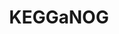---
title: "KEGGaNOG"
excerpt: "<b>About:</b> Tool for generating KEGG heatmaps from eggNOG-mapper annotations<br/><b>Status:</b> Released<br/>![Pepy Total Downloads](https://img.shields.io/pepy/dt/kegganog?style=flat&logoColor=white&label=Downloads&color=blue) ![PyPI - Version](https://img.shields.io/pypi/v/kegganog?pypiBaseUrl=https%3A%2F%2Fpypi.org%2Fproject%2Fkegganog%2F&label=PyPI&link=https%3A%2F%2Fpypi.org%2Fproject%2Fkegganog%2F) ![GitHub Repo stars](https://img.shields.io/github/stars/iliapopov17/kegganog?link=https%3A%2F%2Fgithub.com%2Filiapopov17%2FKEGGaNOG%2Fstargazers)
<br/><img src='/images/tools/kegganog.png' width='500px'>"
collection: tools
external_url: https://github.com/iliapopov17/KEGGaNOG
---